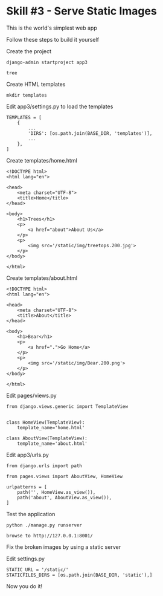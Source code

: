 # Skill #3 - Serve Static Images

This is the world's simplest web app

Follow these steps to build it yourself

Create the project

    django-admin startproject app3
    
    tree

Create HTML templates

    mkdir templates
    
Edit app3/settings.py  to load the templates

    TEMPLATES = [
        {
            ...
            'DIRS': [os.path.join(BASE_DIR, 'templates')],
            ...
        },
    ]

Create templates/home.html

    <!DOCTYPE html>
    <html lang="en">

    <head>
        <meta charset="UTF-8">
        <title>Home</title>
    </head>

    <body>
        <h1>Trees</h1>
        <p>
            <a href="about">About Us</a>
        </p>
        <p>
            <img src='/static/img/treetops.200.jpg'>
        </p>
    </body>

    </html>

Create templates/about.html

    <!DOCTYPE html>
    <html lang="en">

    <head>
        <meta charset="UTF-8">
        <title>About</title>
    </head>

    <body>
        <h1>Bear</h1>
        <p>
            <a href=".">Go Home</a>
        </p>
        <p>
            <img src='/static/img/Bear.200.png'>
        </p>
    </body>

    </html>

Edit pages/views.py

    from django.views.generic import TemplateView


    class HomeView(TemplateView):
        template_name='home.html'

    class AboutView(TemplateView):
        template_name='about.html'

Edit app3/urls.py
    
    from django.urls import path

    from pages.views import AboutView, HomeView

    urlpatterns = [
        path('', HomeView.as_view()),
        path('about', AboutView.as_view()),
    ]

Test the application

    python ./manage.py runserver
    
    browse to http://127.0.0.1:8001/

Fix the broken images by using a static server

Edit settings.py

    STATIC_URL = '/static/'
    STATICFILES_DIRS = [os.path.join(BASE_DIR, 'static'),]

    
Now you do it!

